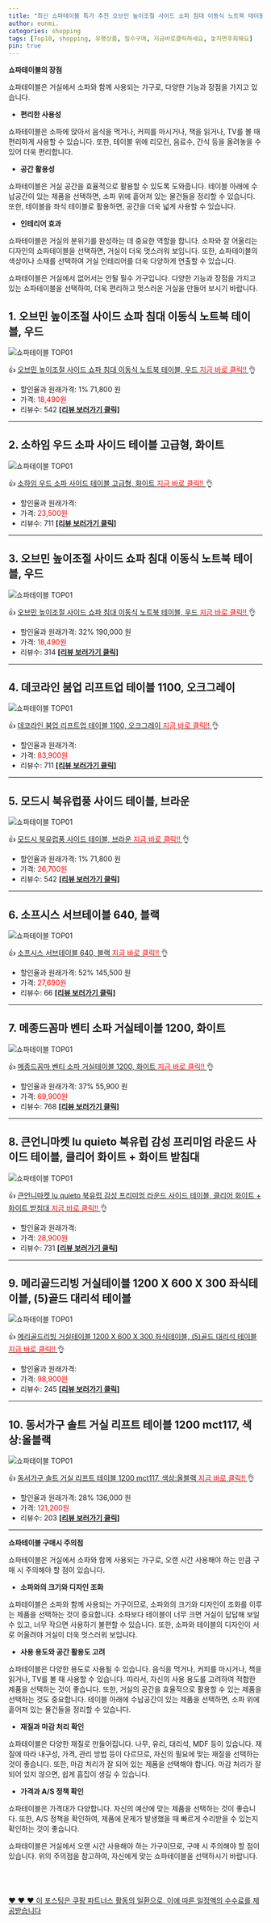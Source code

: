 ```yaml
---
title: "최신 쇼파테이블 특가 추천 오브민 높이조절 사이드 쇼파 침대 이동식 노트북 테이블, 우드 비교 장점"
author: eunmi.
categories: shopping
tags: [Top10, shopping, 유행상품, 필수구매, 지금바로클릭하세요, 놓치면후회해요]
pin: true
---
```

**쇼파테이블의 장점**

쇼파테이블은 거실에서 소파와 함께 사용되는 가구로, 다양한 기능과 장점을 가지고 있습니다.

* **편리한 사용성**

쇼파테이블은 소파에 앉아서 음식을 먹거나, 커피를 마시거나, 책을 읽거나, TV를 볼 때 편리하게 사용할 수 있습니다. 또한, 테이블 위에 리모컨, 음료수, 간식 등을 올려놓을 수 있어 더욱 편리합니다.

* **공간 활용성**

쇼파테이블은 거실 공간을 효율적으로 활용할 수 있도록 도와줍니다. 테이블 아래에 수납공간이 있는 제품을 선택하면, 소파 위에 흩어져 있는 물건들을 정리할 수 있습니다. 또한, 테이블을 좌식 테이블로 활용하면, 공간을 더욱 넓게 사용할 수 있습니다.

* **인테리어 효과**

쇼파테이블은 거실의 분위기를 완성하는 데 중요한 역할을 합니다. 소파와 잘 어울리는 디자인의 쇼파테이블을 선택하면, 거실이 더욱 멋스러워 보입니다. 또한, 쇼파테이블의 색상이나 소재를 선택하여 거실 인테리어를 더욱 다양하게 연출할 수 있습니다.

쇼파테이블은 거실에서 없어서는 안될 필수 가구입니다. 다양한 기능과 장점을 가지고 있는 쇼파테이블을 선택하여, 더욱 편리하고 멋스러운 거실을 만들어 보시기 바랍니다.

   

## 1. 오브민 높이조절 사이드 쇼파 침대 이동식 노트북 테이블, 우드

![쇼파테이블 TOP01](https://thumbnail10.coupangcdn.com/thumbnails/remote/230x230ex/image/vendor_inventory/30d3/6d5fadbf889dbd01b0005c559f26f5d9a3c7659bfee1c560afd9add8d537.png)


👍 [오브민 높이조절 사이드 쇼파 침대 이동식 노트북 테이블, 우드 <font color=red> 지금 바로 클릭!! </font> ](https://link.coupang.com/re/AFFSDP?lptag=AF3617701&subid=GithubCoopas&pageKey=6410712642&traceid=V0-153&itemId=13746928080&vendorItemId=83202875946) 👌 


- 할인율과 원래가격: 1%  71,800   원
- 가격: <span style='color:red'>18,490원</span>
- 리뷰수: 542  [**[리뷰 보러가기 클릭]**](https://link.coupang.com/re/AFFSDP?lptag=AF3617701&subid=GithubCoopas&pageKey=6410712642&traceid=V0-153&itemId=13746928080&vendorItemId=83202875946)

---


   

## 2. 소하임 우드 소파 사이드 테이블 고급형, 화이트

![쇼파테이블 TOP01](https://thumbnail8.coupangcdn.com/thumbnails/remote/230x230ex/image/vendor_inventory/65a5/6a3d2bf0826b912ba027d6591ef441dcde2127b310a7282ea8f873b70ade.jpg)


👍 [소하임 우드 소파 사이드 테이블 고급형, 화이트 <font color=red> 지금 바로 클릭!! </font> ](https://link.coupang.com/re/AFFSDP?lptag=AF3617701&subid=GithubCoopas&pageKey=7380581438&traceid=V0-153&itemId=19059793551&vendorItemId=86544304383) 👌 


- 할인율과 원래가격: 
- 가격: <span style='color:red'>23,500원</span>
- 리뷰수: 711  [**[리뷰 보러가기 클릭]**](https://link.coupang.com/re/AFFSDP?lptag=AF3617701&subid=GithubCoopas&pageKey=7380581438&traceid=V0-153&itemId=19059793551&vendorItemId=86544304383)

---


   

## 3. 오브민 높이조절 사이드 쇼파 침대 이동식 노트북 테이블, 우드

![쇼파테이블 TOP01](https://thumbnail10.coupangcdn.com/thumbnails/remote/230x230ex/image/vendor_inventory/30d3/6d5fadbf889dbd01b0005c559f26f5d9a3c7659bfee1c560afd9add8d537.png)


👍 [오브민 높이조절 사이드 쇼파 침대 이동식 노트북 테이블, 우드 <font color=red> 지금 바로 클릭!! </font> ](https://link.coupang.com/re/AFFSDP?lptag=AF3617701&subid=GithubCoopas&pageKey=6410712642&traceid=V0-153&itemId=13746928080&vendorItemId=83202875946) 👌 


- 할인율과 원래가격: 32%  190,000   원
- 가격: <span style='color:red'>18,490원</span>
- 리뷰수: 314  [**[리뷰 보러가기 클릭]**](https://link.coupang.com/re/AFFSDP?lptag=AF3617701&subid=GithubCoopas&pageKey=6410712642&traceid=V0-153&itemId=13746928080&vendorItemId=83202875946)

---


   

## 4. 데코라인 붐업 리프트업 테이블 1100, 오크그레이

![쇼파테이블 TOP01](https://thumbnail8.coupangcdn.com/thumbnails/remote/230x230ex/image/vendor_inventory/75fa/cee773d8914c5e5cad47d9d4eaa3b4da34bd880e0d77b841321f2dab9341.jpg)


👍 [데코라인 붐업 리프트업 테이블 1100, 오크그레이 <font color=red> 지금 바로 클릭!! </font> ](https://link.coupang.com/re/AFFSDP?lptag=AF3617701&subid=GithubCoopas&pageKey=335268306&traceid=V0-153&itemId=1069924032&vendorItemId=5022088030) 👌 


- 할인율과 원래가격: 
- 가격: <span style='color:red'>83,900원</span>
- 리뷰수: 711  [**[리뷰 보러가기 클릭]**](https://link.coupang.com/re/AFFSDP?lptag=AF3617701&subid=GithubCoopas&pageKey=335268306&traceid=V0-153&itemId=1069924032&vendorItemId=5022088030)

---


   

## 5. 모드시 북유럽풍 사이드 테이블, 브라운

![쇼파테이블 TOP01](https://thumbnail9.coupangcdn.com/thumbnails/remote/230x230ex/image/vendor_inventory/71ab/722dcdc06e5f6582df83836acb7e79583a35976c5ba1ce774b3f34aea085.jpg)


👍 [모드시 북유럽풍 사이드 테이블, 브라운 <font color=red> 지금 바로 클릭!! </font> ](https://link.coupang.com/re/AFFSDP?lptag=AF3617701&subid=GithubCoopas&pageKey=7216862010&traceid=V0-153&itemId=17818562696&vendorItemId=85006969716) 👌 


- 할인율과 원래가격: 1%  71,800   원
- 가격: <span style='color:red'>26,700원</span>
- 리뷰수: 542  [**[리뷰 보러가기 클릭]**](https://link.coupang.com/re/AFFSDP?lptag=AF3617701&subid=GithubCoopas&pageKey=7216862010&traceid=V0-153&itemId=17818562696&vendorItemId=85006969716)

---


   

## 6. 소프시스 서브테이블 640, 블랙

![쇼파테이블 TOP01](https://thumbnail9.coupangcdn.com/thumbnails/remote/230x230ex/image/retail/images/2020/03/20/10/3/d7a02891-7c14-4343-948a-a8938ee74981.jpg)


👍 [소프시스 서브테이블 640, 블랙 <font color=red> 지금 바로 클릭!! </font> ](https://link.coupang.com/re/AFFSDP?lptag=AF3617701&subid=GithubCoopas&pageKey=3439005&traceid=V0-153&itemId=16181479&vendorItemId=70450843547) 👌 


- 할인율과 원래가격: 52%  145,500   원
- 가격: <span style='color:red'>27,690원</span>
- 리뷰수: 66  [**[리뷰 보러가기 클릭]**](https://link.coupang.com/re/AFFSDP?lptag=AF3617701&subid=GithubCoopas&pageKey=3439005&traceid=V0-153&itemId=16181479&vendorItemId=70450843547)

---


   

## 7. 메종드꼼마 벤티 소파 거실테이블 1200, 화이트

![쇼파테이블 TOP01](https://thumbnail8.coupangcdn.com/thumbnails/remote/230x230ex/image/rs_quotation_api/nycmsdry/d56f2317b7da46b39e2b5f52b562ceaa.jpg)


👍 [메종드꼼마 벤티 소파 거실테이블 1200, 화이트 <font color=red> 지금 바로 클릭!! </font> ](https://link.coupang.com/re/AFFSDP?lptag=AF3617701&subid=GithubCoopas&pageKey=6504673417&traceid=V0-153&itemId=14337649179&vendorItemId=81582207613) 👌 


- 할인율과 원래가격: 37%  55,900   원
- 가격: <span style='color:red'>69,900원</span>
- 리뷰수: 768  [**[리뷰 보러가기 클릭]**](https://link.coupang.com/re/AFFSDP?lptag=AF3617701&subid=GithubCoopas&pageKey=6504673417&traceid=V0-153&itemId=14337649179&vendorItemId=81582207613)

---


   

## 8. 큰언니마켓 lu quieto 북유럽 감성 프리미엄 라운드 사이드 테이블, 클리어 화이트 + 화이트 받침대

![쇼파테이블 TOP01](https://thumbnail6.coupangcdn.com/thumbnails/remote/230x230ex/image/vendor_inventory/cbb7/4e41af9d268a150cc0051843050f626b213324548a347bbc9e2a4426d9c7.jpg)


👍 [큰언니마켓 lu quieto 북유럽 감성 프리미엄 라운드 사이드 테이블, 클리어 화이트 + 화이트 받침대 <font color=red> 지금 바로 클릭!! </font> ](https://link.coupang.com/re/AFFSDP?lptag=AF3617701&subid=GithubCoopas&pageKey=7442735577&traceid=V0-153&itemId=19357232988&vendorItemId=86850175497) 👌 


- 할인율과 원래가격: 
- 가격: <span style='color:red'>28,900원</span>
- 리뷰수: 731  [**[리뷰 보러가기 클릭]**](https://link.coupang.com/re/AFFSDP?lptag=AF3617701&subid=GithubCoopas&pageKey=7442735577&traceid=V0-153&itemId=19357232988&vendorItemId=86850175497)

---


   

## 9. 메리골드리빙 거실테이블 1200 X 600 X 300 좌식테이블, (5)골드 대리석 테이블

![쇼파테이블 TOP01](https://thumbnail6.coupangcdn.com/thumbnails/remote/230x230ex/image/vendor_inventory/6c7c/627eb7f43aa38891685cdd4a3e9d417153453a1ae7ac9ff58045e84f0653.jpg)


👍 [메리골드리빙 거실테이블 1200 X 600 X 300 좌식테이블, (5)골드 대리석 테이블 <font color=red> 지금 바로 클릭!! </font> ](https://link.coupang.com/re/AFFSDP?lptag=AF3617701&subid=GithubCoopas&pageKey=6929760324&traceid=V0-153&itemId=16764915205&vendorItemId=83946241569) 👌 


- 할인율과 원래가격: 
- 가격: <span style='color:red'>98,900원</span>
- 리뷰수: 245  [**[리뷰 보러가기 클릭]**](https://link.coupang.com/re/AFFSDP?lptag=AF3617701&subid=GithubCoopas&pageKey=6929760324&traceid=V0-153&itemId=16764915205&vendorItemId=83946241569)

---


   

## 10. 동서가구 솔트 거실 리프트 테이블 1200 mct117, 색상:올블랙

![쇼파테이블 TOP01](https://thumbnail10.coupangcdn.com/thumbnails/remote/230x230ex/image/vendor_inventory/1be8/ba065876c3c507fe07b1468c1f57ad5ea60640cbed7b4a9ca4bbe0fccec7.jpg)


👍 [동서가구 솔트 거실 리프트 테이블 1200 mct117, 색상:올블랙 <font color=red> 지금 바로 클릭!! </font> ](https://link.coupang.com/re/AFFSDP?lptag=AF3617701&subid=GithubCoopas&pageKey=4699568674&traceid=V0-153&itemId=5916614699&vendorItemId=83398627548) 👌 


- 할인율과 원래가격: 28%  136,000   원
- 가격: <span style='color:red'>121,200원</span>
- 리뷰수: 203  [**[리뷰 보러가기 클릭]**](https://link.coupang.com/re/AFFSDP?lptag=AF3617701&subid=GithubCoopas&pageKey=4699568674&traceid=V0-153&itemId=5916614699&vendorItemId=83398627548)

---
**쇼파테이블 구매시 주의점**

쇼파테이블은 거실에서 소파와 함께 사용되는 가구로, 오랜 시간 사용해야 하는 만큼 구매 시 주의해야 할 점이 있습니다.

* **소파와의 크기와 디자인 조화**

쇼파테이블은 소파와 함께 사용되는 가구이므로, 소파와의 크기와 디자인이 조화를 이루는 제품을 선택하는 것이 중요합니다. 소파보다 테이블이 너무 크면 거실이 답답해 보일 수 있고, 너무 작으면 사용하기 불편할 수 있습니다. 또한, 소파와 테이블의 디자인이 서로 어울려야 거실이 더욱 멋스러워 보입니다.

* **사용 용도와 공간 활용도 고려**

쇼파테이블은 다양한 용도로 사용될 수 있습니다. 음식을 먹거나, 커피를 마시거나, 책을 읽거나, TV를 볼 때 사용할 수 있습니다. 따라서, 자신의 사용 용도를 고려하여 적합한 제품을 선택하는 것이 좋습니다. 또한, 거실의 공간을 효율적으로 활용할 수 있는 제품을 선택하는 것도 중요합니다. 테이블 아래에 수납공간이 있는 제품을 선택하면, 소파 위에 흩어져 있는 물건들을 정리할 수 있습니다.

* **재질과 마감 처리 확인**

쇼파테이블은 다양한 재질로 만들어집니다. 나무, 유리, 대리석, MDF 등이 있습니다. 재질에 따라 내구성, 가격, 관리 방법 등이 다르므로, 자신의 필요에 맞는 재질을 선택하는 것이 좋습니다. 또한, 마감 처리가 잘 되어 있는 제품을 선택해야 합니다. 마감 처리가 잘 되어 있지 않으면, 쉽게 흠집이 생길 수 있습니다.

* **가격과 A/S 정책 확인**

쇼파테이블은 가격대가 다양합니다. 자신의 예산에 맞는 제품을 선택하는 것이 좋습니다. 또한, A/S 정책을 확인하여, 제품에 문제가 발생했을 때 빠르게 수리받을 수 있는지 확인하는 것이 좋습니다.

쇼파테이블은 거실에서 오랜 시간 사용해야 하는 가구이므로, 구매 시 주의해야 할 점이 있습니다. 위의 주의점을 참고하여, 자신에게 맞는 쇼파테이블을 선택하시기 바랍니다.<br><br><br><br><br> [ ❤ ❤ ❤ 이 포스팅은 쿠팡 파트너스 활동의 일환으로, 이에 따른 일정액의 수수료를 제공받습니다](https://link.coupang.com/a/bcEFyh)